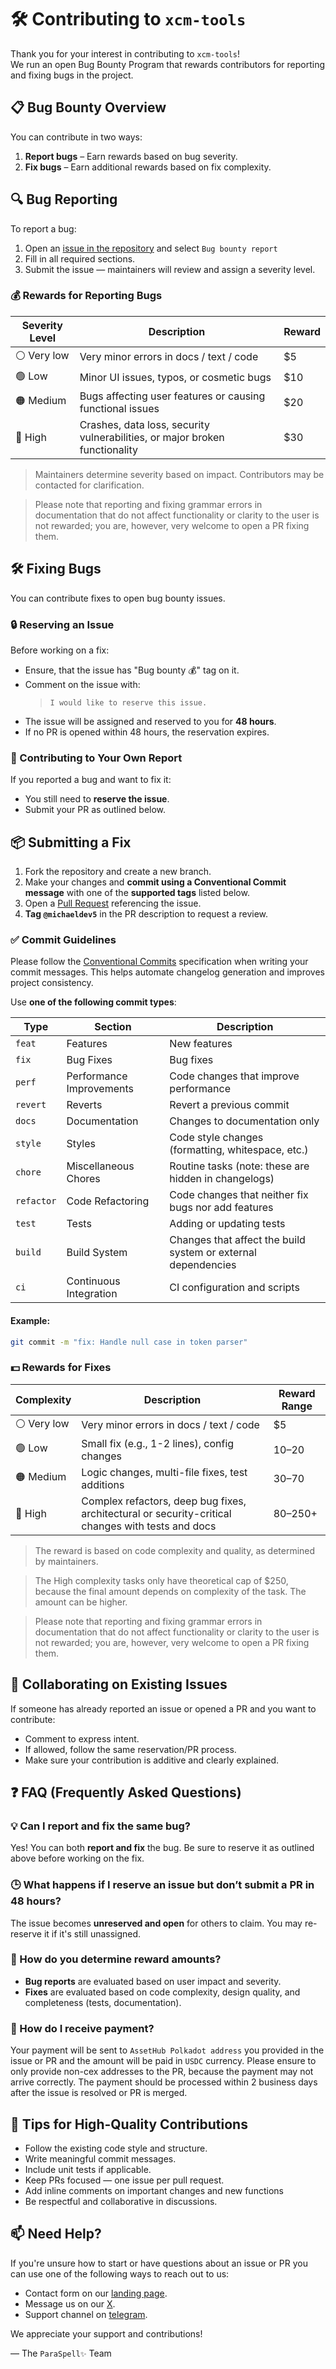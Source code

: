 # 🛠️ Contributing to `xcm-tools`

Thank you for your interest in contributing to `xcm-tools`!  
We run an open Bug Bounty Program that rewards contributors for reporting and fixing bugs in the project.

## 📋 Bug Bounty Overview

You can contribute in two ways:

1. **Report bugs** – Earn rewards based on bug severity.
2. **Fix bugs** – Earn additional rewards based on fix complexity.

## 🔍 Bug Reporting

To report a bug:

1. Open an [issue in the repository](https://github.com/paraspell/xcm-tools/issues) and select `Bug bounty report`
2. Fill in all required sections.
3. Submit the issue — maintainers will review and assign a severity level.

### 💰 Rewards for Reporting Bugs

| Severity Level | Description                                                                 | Reward |
|----------------|-----------------------------------------------------------------------------|--------|
| ⚪️ Very low           | Very minor errors in docs / text / code                              | $5     |
| 🟢 Low         | Minor UI issues, typos, or cosmetic bugs                                    | $10    |
| 🟠 Medium      | Bugs affecting user features or causing functional issues                   | $20    |
| 🔴 High        | Crashes, data loss, security vulnerabilities, or major broken functionality | $30    |

> Maintainers determine severity based on impact. Contributors may be contacted for clarification.

> Please note that reporting and fixing grammar errors in documentation that do not affect functionality or clarity to the user is not rewarded; you are, however, very welcome to open a PR fixing them.

## 🛠️ Fixing Bugs

You can contribute fixes to open bug bounty issues.

### 🔒 Reserving an Issue

Before working on a fix:

- Ensure, that the issue has "Bug bounty 💰" tag on it.
- Comment on the issue with:  
  > `I would like to reserve this issue.`  
- The issue will be assigned and reserved to you for **48 hours**.
- If no PR is opened within 48 hours, the reservation expires.

### 🔁 Contributing to Your Own Report

If you reported a bug and want to fix it:

- You still need to **reserve the issue**.
- Submit your PR as outlined below.

## 📦 Submitting a Fix

1. Fork the repository and create a new branch.
2. Make your changes and **commit using a Conventional Commit message** with one of the **supported tags** listed below.
3. Open a [Pull Request](https://github.com/paraspell/xcm-tools/pulls) referencing the issue.
4. **Tag `@michaeldev5`** in the PR description to request a review.

### ✅ Commit Guidelines

Please follow the [Conventional Commits](https://www.conventionalcommits.org/en/v1.0.0/) specification when writing your commit messages. This helps automate changelog generation and improves project consistency.

Use **one of the following commit types**:

| Type       | Section                   | Description                                                   |
|------------|---------------------------|---------------------------------------------------------------|
| `feat`     | Features                  | New features                                                  |
| `fix`      | Bug Fixes                 | Bug fixes                                                     |
| `perf`     | Performance Improvements  | Code changes that improve performance                         |
| `revert`   | Reverts                   | Revert a previous commit                                      |
| `docs`     | Documentation             | Changes to documentation only                                 |
| `style`    | Styles                    | Code style changes (formatting, whitespace, etc.)             |
| `chore`    | Miscellaneous Chores      | Routine tasks (note: these are hidden in changelogs)          |
| `refactor` | Code Refactoring          | Code changes that neither fix bugs nor add features           |
| `test`     | Tests                     | Adding or updating tests                                      |
| `build`    | Build System              | Changes that affect the build system or external dependencies |
| `ci`       | Continuous Integration    | CI configuration and scripts                                  |

#### Example:
```bash
git commit -m "fix: Handle null case in token parser"
```

### 💵 Rewards for Fixes

| Complexity | Description                                                                                         | Reward Range |
|------------|-----------------------------------------------------------------------------------------------------|--------------|
| ⚪️ Very low | Very minor errors in docs / text / code                                   | $5     |
| 🟢 Low     | Small fix (e.g., 1-2 lines), config changes                                | $10–$20      |
| 🟠 Medium  | Logic changes, multi-file fixes, test additions                                                      | $30–$70      |
| 🔴 High    | Complex refactors, deep bug fixes, architectural or security-critical changes with tests and docs   | $80–$250+     |

> The reward is based on code complexity and quality, as determined by maintainers.

> The High complexity tasks only have theoretical cap of $250, because the final amount depends on complexity of the task. The amount can be higher.

> Please note that reporting and fixing grammar errors in documentation that do not affect functionality or clarity to the user is not rewarded; you are, however, very welcome to open a PR fixing them.

## 👥 Collaborating on Existing Issues

If someone has already reported an issue or opened a PR and you want to contribute:

- Comment to express intent.
- If allowed, follow the same reservation/PR process.
- Make sure your contribution is additive and clearly explained.

## ❓ FAQ (Frequently Asked Questions)

### 💡 Can I report and fix the same bug?

Yes! You can both **report and fix** the bug. Be sure to reserve it as outlined above before working on the fix.


### 🕒 What happens if I reserve an issue but don’t submit a PR in 48 hours?

The issue becomes **unreserved and open** for others to claim. You may re-reserve it if it's still unassigned.


### 🧾 How do you determine reward amounts?

- **Bug reports** are evaluated based on user impact and severity.
- **Fixes** are evaluated based on code complexity, design quality, and completeness (tests, documentation).


### 🏦 How do I receive payment?

Your payment will be sent to `AssetHub Polkadot address` you provided in the issue or PR and the amount will be paid in `USDC` currency. Please ensure to only provide non-cex addresses to the PR, because the payment may not arrive correctly. The payment should be processed within 2 business days after the issue is resolved or PR is merged.


## 🧠 Tips for High-Quality Contributions

- Follow the existing code style and structure.
- Write meaningful commit messages.
- Include unit tests if applicable.
- Keep PRs focused — one issue per pull request.
- Add inline comments on important changes and new functions
- Be respectful and collaborative in discussions.


## 📫 Need Help?

If you're unsure how to start or have questions about an issue or PR you can use one of the following ways to reach out to us:

- Contact form on our [landing page](https://paraspell.xyz/#contact-us).
- Message us on our [X](https://x.com/paraspell).
- Support channel on [telegram](https://t.me/paraspell).

We appreciate your support and contributions!

— The `ParaSpell✨` Team
